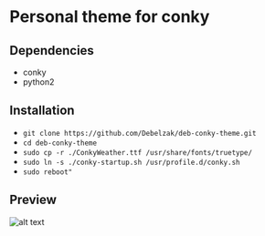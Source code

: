 # Personal theme for conky

## Dependencies
- conky
- python2

## Installation
- `git clone https://github.com/Debelzak/deb-conky-theme.git`
- `cd deb-conky-theme`
- `sudo cp -r ./ConkyWeather.ttf /usr/share/fonts/truetype/`
- `sudo ln -s ./conky-startup.sh /usr/profile.d/conky.sh`
- `sudo reboot"`

## Preview
![alt text](https://i.imgur.com/Ch64UHx.png)
